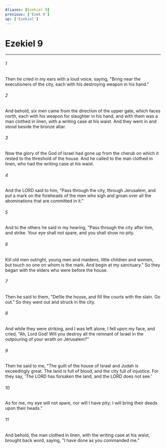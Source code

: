 ```yaml
---
Aliases: [Ezekiel 9]
previous: ['Ezek 8']
up: ['Ezekiel']
---
```

# Ezekiel 9

***

 

###### 1 
Then he cried in my ears with a loud voice, saying, "Bring near the executioners of the city, each with his destroying weapon in his hand." 
 

###### 2 
And behold, six men came from the direction of the upper gate, which faces north, each with his weapon for slaughter in his hand, and with them was a man clothed in linen, with a writing case at his waist. And they went in and stood beside the bronze altar.
 
 

###### 3 
Now the glory of the God of Israel had gone up from the cherub on which it rested to the threshold of the house. And he called to the man clothed in linen, who had the writing case at his waist. 
 

###### 4 
And the LORD said to him, "Pass through the city, through Jerusalem, and put a mark on the foreheads of the men who sigh and groan over all the abominations that are committed in it." 
 

###### 5 
And to the others he said in my hearing, "Pass through the city after him, and strike. Your eye shall not spare, and you shall show no pity. 
 

###### 6 
Kill old men outright, young men and maidens, little children and women, but touch no one on whom is the mark. And begin at my sanctuary." So they began with the elders who were before the house. 
 

###### 7 
Then he said to them, "Defile the house, and fill the courts with the slain. Go out." So they went out and struck in the city. 
 

###### 8 
And while they were striking, and I was left alone, I fell upon my face, and cried, "Ah, Lord God! Will you destroy all the remnant of Israel in the outpouring of your wrath on Jerusalem?"
 
 

###### 9 
Then he said to me, "The guilt of the house of Israel and Judah is exceedingly great. The land is full of blood, and the city full of injustice. For they say, 'The LORD has forsaken the land, and the LORD does not see.' 
 

###### 10 
As for me, my eye will not spare, nor will I have pity; I will bring their deeds upon their heads."
 
 

###### 11 
And behold, the man clothed in linen, with the writing case at his waist, brought back word, saying, "I have done as you commanded me."
 
